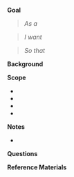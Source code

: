 **Goal**

>*As a* 

>*I want* 

>*So that* 


**Background**

**Scope**

* 
* 
* 
* 

**Notes**

* 


**Questions**

**Reference Materials**
